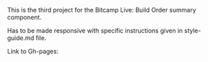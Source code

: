 This is the third project for the Bitcamp Live: Build Order summary component.

Has to be made responsive with specific instructions given in style-guide.md file.

Link to Gh-pages:
